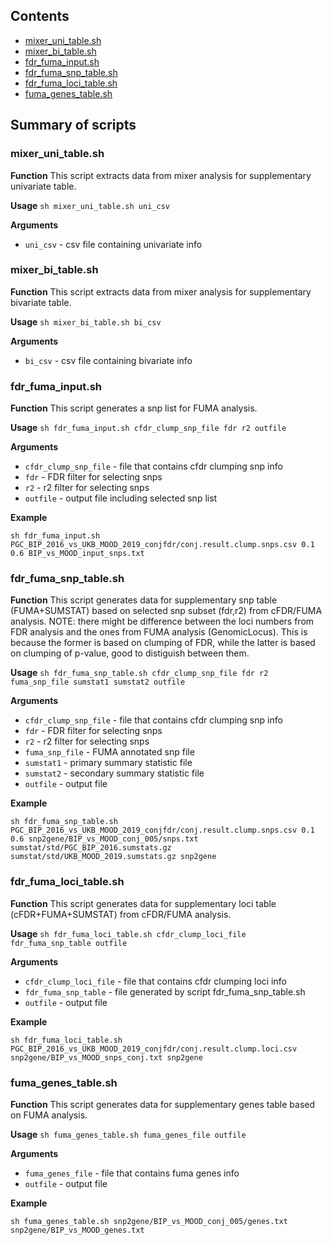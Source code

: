 ## Contents

* [mixer_uni_table.sh](#mixer_uni_tablesh)
* [mixer_bi_table.sh](#mixer_bi_tablesh)
* [fdr_fuma_input.sh](#fdr_fuma_inputsh)
* [fdr_fuma_snp_table.sh](#fdr_fuma_snp_tablesh)
* [fdr_fuma_loci_table.sh](#fdr_fuma_loci_tablesh)
* [fuma_genes_table.sh](#fuma_genes_tablesh)

## Summary of scripts

### mixer_uni_table.sh

**Function**
This script extracts data from mixer analysis for supplementary univariate
table.

**Usage** ``sh mixer_uni_table.sh uni_csv``

**Arguments**
* `uni_csv` - csv file containing univariate info

### mixer_bi_table.sh

**Function**
This script extracts data from mixer analysis for supplementary bivariate
table.

**Usage** ``sh mixer_bi_table.sh bi_csv``

**Arguments**
* `bi_csv` - csv file containing bivariate info

### fdr_fuma_input.sh

**Function**
This script generates a snp list for FUMA analysis.

**Usage** ``sh fdr_fuma_input.sh cfdr_clump_snp_file fdr r2 outfile``

**Arguments**
* `cfdr_clump_snp_file` - file that contains cfdr clumping snp info
* `fdr` - FDR filter for selecting snps
* `r2` - r2 filter for selecting snps
* `outfile` - output file including selected snp list

**Example**
```
sh fdr_fuma_input.sh PGC_BIP_2016_vs_UKB_MOOD_2019_conjfdr/conj.result.clump.snps.csv 0.1 0.6 BIP_vs_MOOD_input_snps.txt
```

### fdr_fuma_snp_table.sh

**Function**
This script generates data for supplementary snp table (FUMA+SUMSTAT)
based on selected snp subset (fdr,r2) from cFDR/FUMA analysis.
NOTE: there might be difference between the loci numbers from FDR analysis
and the ones from FUMA analysis (GenomicLocus). This is because the former
is based on clumping of FDR, while the latter is based on clumping of
p-value, good to distiguish between them.

**Usage** ``sh fdr_fuma_snp_table.sh cfdr_clump_snp_file fdr r2 fuma_snp_file sumstat1 sumstat2 outfile``

**Arguments**
* `cfdr_clump_snp_file` - file that contains cfdr clumping snp info
* `fdr` - FDR filter for selecting snps
* `r2` - r2 filter for selecting snps
* `fuma_snp_file` - FUMA annotated snp file
* `sumstat1` - primary summary statistic file
* `sumstat2` - secondary summary statistic file
* `outfile` - output file

**Example**
```
sh fdr_fuma_snp_table.sh PGC_BIP_2016_vs_UKB_MOOD_2019_conjfdr/conj.result.clump.snps.csv 0.1 0.6 snp2gene/BIP_vs_MOOD_conj_005/snps.txt sumstat/std/PGC_BIP_2016.sumstats.gz sumstat/std/UKB_MOOD_2019.sumstats.gz snp2gene
```

### fdr_fuma_loci_table.sh

**Function**
This script generates data for supplementary loci table (cFDR+FUMA+SUMSTAT)
from cFDR/FUMA analysis.

**Usage** ``sh fdr_fuma_loci_table.sh cfdr_clump_loci_file fdr_fuma_snp_table outfile``

**Arguments**
* `cfdr_clump_loci_file` - file that contains cfdr clumping loci info
* `fdr_fuma_snp_table` - file generated by script fdr_fuma_snp_table.sh
* `outfile` - output file

**Example**
```
sh fdr_fuma_loci_table.sh PGC_BIP_2016_vs_UKB_MOOD_2019_conjfdr/conj.result.clump.loci.csv snp2gene/BIP_vs_MOOD_snps_conj.txt snp2gene
```

### fuma_genes_table.sh

**Function**
This script generates data for supplementary genes table based on FUMA analysis.

**Usage** ``sh fuma_genes_table.sh fuma_genes_file outfile``

**Arguments**
* `fuma_genes_file` - file that contains fuma genes info
* `outfile` - output file

**Example**
```
sh fuma_genes_table.sh snp2gene/BIP_vs_MOOD_conj_005/genes.txt snp2gene/BIP_vs_MOOD_genes.txt
```

